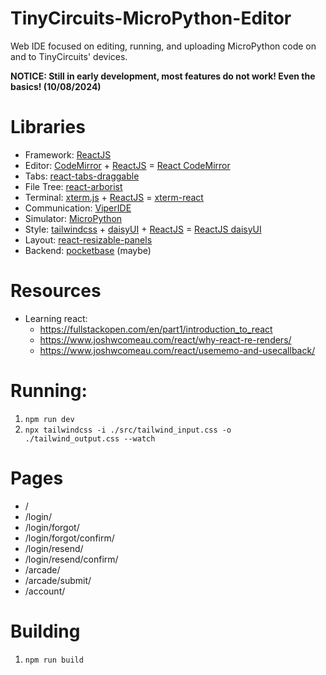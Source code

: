 # TinyCircuits-MicroPython-Editor
Web IDE focused on editing, running, and uploading MicroPython code on and to TinyCircuits' devices.

**NOTICE: Still in early development, most features do not work! Even the basics! (10/08/2024)**

# Libraries
* Framework: [ReactJS](https://react.dev/)
* Editor: [CodeMirror](https://codemirror.net/) + [ReactJS](https://react.dev/) = [React CodeMirror](https://uiwjs.github.io/react-codemirror/)
* Tabs: [react-tabs-draggable](https://github.com/uiwjs/react-tabs-draggable)
* File Tree: [react-arborist](https://github.com/brimdata/react-arborist)
* Terminal: [xterm.js](https://github.com/xtermjs/xterm.js) + [ReactJS](https://react.dev/) = [xterm-react](https://github.com/PabloLION/xterm-react)
* Communication: [ViperIDE](https://github.com/vshymanskyy/ViperIDE/blob/main/src/transports.js)
* Simulator: [MicroPython](https://github.com/micropython/micropython)
* Style: [tailwindcss](https://github.com/tailwindlabs/tailwindcss) + [daisyUI](https://github.com/saadeghi/daisyui) + [ReactJS](https://react.dev/) = [ReactJS daisyUI](https://react.daisyui.com/?path=/docs/welcome--docs)
* Layout: [react-resizable-panels](https://github.com/bvaughn/react-resizable-panels)
* Backend: [pocketbase](https://pocketbase.io/) (maybe)


# Resources
* Learning react:
    * https://fullstackopen.com/en/part1/introduction_to_react
    * https://www.joshwcomeau.com/react/why-react-re-renders/
    * https://www.joshwcomeau.com/react/usememo-and-usecallback/


# Running:
1. `npm run dev`
2. `npx tailwindcss -i ./src/tailwind_input.css -o ./tailwind_output.css --watch`

# Pages
* /
* /login/
* /login/forgot/
* /login/forgot/confirm/
* /login/resend/
* /login/resend/confirm/
* /arcade/
* /arcade/submit/
* /account/

# Building
1. `npm run build`